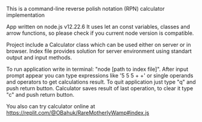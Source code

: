 
This is a command-line reverse polish notation (RPN) calculator implementation

App written on node.js v12.22.6
It uses let an const variables, classes and arrow functions, so please check if you current node version is compatible. 

Project include a Calculator class which can be used either on server or in browser.
Index file provides solution for server environment using standart output and input methods.

To run application write in terminal: "node [path to index file]". 
After input prompt appear you can type expressions like '5 5 5 + +' or single operands and operators to get calculations result.
To quit application just type "q" and push return button.
Calculator saves result of last operation, to clear it type "c" and push return button.

You also can try calculator online at <a href="https://replit.com/@OBahuk/RareMotherlyWamp#index.js">https://replit.com/@OBahuk/RareMotherlyWamp#index.js</a>